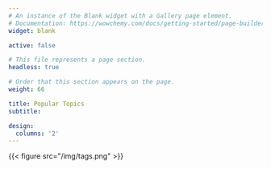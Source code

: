 ```yaml
---
# An instance of the Blank widget with a Gallery page element.
# Documentation: https://wowchemy.com/docs/getting-started/page-builder/
widget: blank

active: false

# This file represents a page section.
headless: true

# Order that this section appears on the page.
weight: 66

title: Popular Topics
subtitle:

design:
  columns: '2'
---
```


{{< figure src="/img/tags.png" >}}
